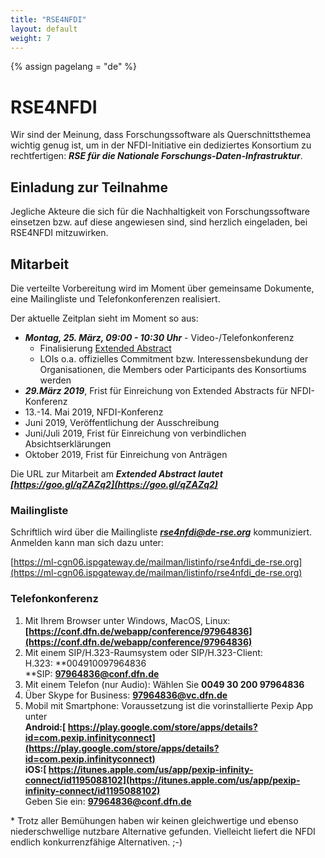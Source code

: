 ```yaml
---
title: "RSE4NFDI"
layout: default
weight: 7
---
```

<!-- Set variable "lang" to reflect page language -->
{% assign pagelang = "de" %}

# RSE4NFDI

Wir sind der Meinung, dass Forschungssoftware als Querschnittsthemea wichtig genug ist, um in der
NFDI-Initiative ein dediziertes Konsortium zu rechtfertigen:  ***RSE für die Nationale Forschungs-Daten-Infrastruktur***.

## Einladung zur Teilnahme

Jegliche Akteure die sich für die Nachhaltigkeit von Forschungssoftware einsetzen bzw. auf diese angewiesen sind, 
sind herzlich eingeladen, bei RSE4NFDI mitzuwirken.

## Mitarbeit

Die verteilte Vorbereitung wird im Moment über gemeinsame Dokumente, eine Mailingliste und Telefonkonferenzen realisiert.

Der aktuelle Zeitplan sieht im Moment so aus:
* ***Montag, 25. März, 09:00 - 10:30 Uhr*** - Video-/Telefonkonferenz
  * Finalisierung [Extended Abstract](https://goo.gl/qZAZq2)
  * LOIs o.a. offizielles Commitment bzw. Interessensbekundung der Organisationen, die Members oder Participants des Konsortiums werden
* ***29.März 2019***, Frist für Einreichung von Extended Abstracts für NFDI-Konferenz
* 13.-14. Mai 2019, NFDI-Konferenz
* Juni 2019, Veröffentlichung der Ausschreibung
* Juni/Juli 2019, Frist für Einreichung von verbindlichen Absichtserklärungen
* Oktober 2019, Frist für Einreichung von Anträgen

Die URL zur Mitarbeit am ***Extended Abstract lautet [https://goo.gl/qZAZq2](https://goo.gl/qZAZq2)***


### Mailingliste

Schriftlich wird über die Mailingliste ***rse4nfdi@de-rse.org*** kommuniziert. Anmelden kann man sich dazu unter:

[https://ml-cgn06.ispgateway.de/mailman/listinfo/rse4nfdi_de-rse.org](https://ml-cgn06.ispgateway.de/mailman/listinfo/rse4nfdi_de-rse.org)

### Telefonkonferenz

1. Mit Ihrem Browser unter Windows, MacOS, Linux: 	 \
**[https://conf.dfn.de/webapp/conference/97964836](https://conf.dfn.de/webapp/conference/97964836)**
2. Mit einem SIP/H.323-Raumsystem oder SIP/H.323-Client: \
H.323: **004910097964836 \
**SIP: **97964836@conf.dfn.de**
3. Mit einem Telefon (nur Audio): Wählen Sie **0049 30 200 97964836**
4. Über Skype for Business: **97964836@vc.dfn.de**
5. Mobil mit Smartphone: Voraussetzung ist die vorinstallierte Pexip App unter  \
**Android:[ https://play.google.com/store/apps/details?id=com.pexip.infinityconnect](https://play.google.com/store/apps/details?id=com.pexip.infinityconnect)**  \
**iOS:[ https://itunes.apple.com/us/app/pexip-infinity-connect/id1195088102](https://itunes.apple.com/us/app/pexip-infinity-connect/id1195088102)** \
Geben Sie ein: **97964836@conf.dfn.de** 

\* Trotz aller Bemühungen haben wir keinen gleichwertige und ebenso niederschwellige nutzbare Alternative gefunden. 
Vielleicht liefert die NFDI endlich konkurrenzfähige Alternativen. ;-)
